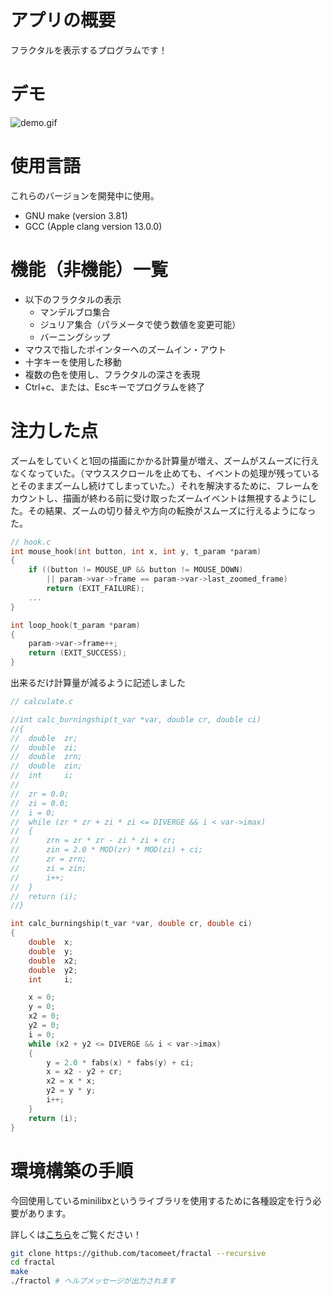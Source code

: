 # アプリの概要
フラクタルを表示するプログラムです！

# デモ
![demo.gif](https://github.com/tacomeet/fract-ol/blob/master/gif/demo.gif)

# 使用言語

これらのバージョンを開発中に使用。

- GNU make (version 3.81)
- GCC (Apple clang version 13.0.0)

# 機能（非機能）一覧

- 以下のフラクタルの表示
    - マンデルブロ集合
    - ジュリア集合（パラメータで使う数値を変更可能）
    - バーニングシップ
- マウスで指したポインターへのズームイン・アウト
- 十字キーを使用した移動
- 複数の色を使用し、フラクタルの深さを表現
- Ctrl+c、または、Escキーでプログラムを終了

# 注力した点

ズームをしていくと1回の描画にかかる計算量が増え、ズームがスムーズに行えなくなっていた。（マウススクロールを止めても、イベントの処理が残っているとそのままズームし続けてしまっていた。）それを解決するために、フレームをカウントし、描画が終わる前に受け取ったズームイベントは無視するようにした。その結果、ズームの切り替えや方向の転換がスムーズに行えるようになった。

```c
// hook.c
int	mouse_hook(int button, int x, int y, t_param *param)
{
	if ((button != MOUSE_UP && button != MOUSE_DOWN)
		|| param->var->frame == param->var->last_zoomed_frame)
		return (EXIT_FAILURE);
	...
}

int	loop_hook(t_param *param)
{
	param->var->frame++;
	return (EXIT_SUCCESS);
}
```

出来るだけ計算量が減るように記述しました

```c
// calculate.c

//int calc_burningship(t_var *var, double cr, double ci)
//{
//	double	zr;
//	double	zi;
//	double	zrn;
//	double	zin;
//	int		i;
//
//	zr = 0.0;
//	zi = 0.0;
//	i = 0;
//	while (zr * zr + zi * zi <= DIVERGE && i < var->imax)
//	{
//		zrn = zr * zr - zi * zi + cr;
//		zin = 2.0 * MOD(zr) * MOD(zi) + ci;
//		zr = zrn;
//		zi = zin;
//		i++;
//	}
//	return (i);
//}

int	calc_burningship(t_var *var, double cr, double ci)
{
	double	x;
	double	y;
	double	x2;
	double	y2;
	int		i;

	x = 0;
	y = 0;
	x2 = 0;
	y2 = 0;
	i = 0;
	while (x2 + y2 <= DIVERGE && i < var->imax)
	{
		y = 2.0 * fabs(x) * fabs(y) + ci;
		x = x2 - y2 + cr;
		x2 = x * x;
		y2 = y * y;
		i++;
	}
	return (i);
}
```

# 環境構築の手順

今回使用しているminilibxというライブラリを使用するために各種設定を行う必要があります。

詳しくは[こちら](https://github.com/42Paris/minilibx-linux/)をご覧ください！

```bash
git clone https://github.com/tacomeet/fractal --recursive
cd fractal
make
./fractol # ヘルプメッセージが出力されます
```

